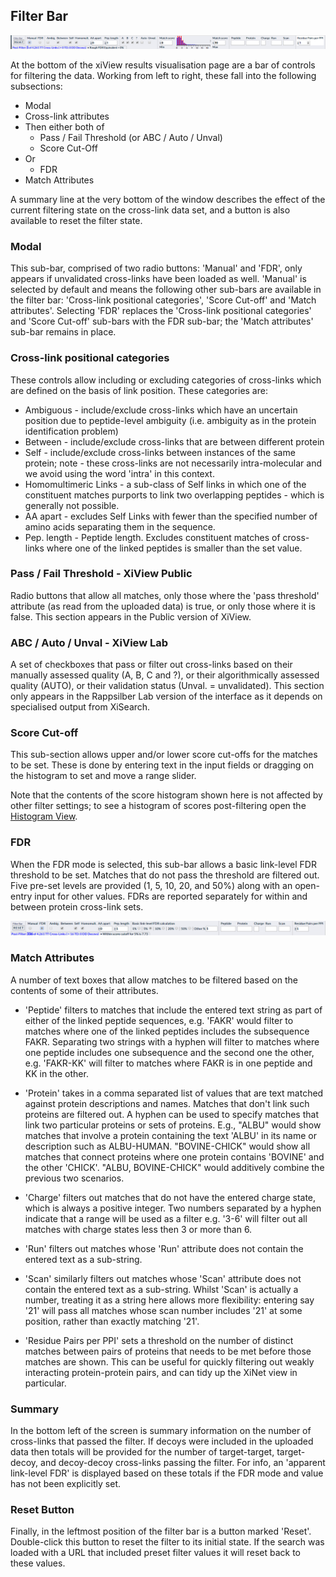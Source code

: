 ## Filter Bar ##

![Filter Bar](../../img/filterBarABC.png)

At the bottom of the xiView results visualisation page are a bar of controls for filtering the data. Working from left to right, these fall into the following subsections:

- Modal
- Cross-link attributes
- Then either both of
	- Pass / Fail Threshold (or ABC / Auto / Unval)
	- Score Cut-Off
- Or
	- FDR
- Match Attributes

A summary line at the very bottom of the window describes the effect of the current filtering state on the cross-link data set, and a button is also available to reset the filter state.

### Modal ###

This sub-bar, comprised of two radio buttons: 'Manual' and 'FDR', only appears if unvalidated cross-links have been loaded as well. 'Manual' is selected by default and means the following other sub-bars are available in the filter bar: 'Cross-link positional categories', 'Score Cut-off' and 'Match attributes'. Selecting 'FDR' replaces the 'Cross-link positional categories' and 'Score Cut-off' sub-bars with the FDR sub-bar; the 'Match attributes' sub-bar remains in place.


### Cross-link positional categories ###

These controls allow including or excluding categories of cross-links which are defined on the basis of link position. These categories are:
- Ambiguous - include/exclude cross-links which have an uncertain position due to peptide-level ambiguity (i.e. ambiguity as in the protein identification problem)
- Between - include/exclude cross-links that are between different protein
- Self - include/exclude cross-links between instances of the same protein; note - these cross-links are not necessarily intra-molecular and we avoid using the word 'intra' in this context.
- Homomultimeric Links - a sub-class of Self links in which one of the constituent matches purports to link two overlapping peptides - which is generally not possible.
- AA apart - excludes Self Links with fewer than the specified number of amino acids separating them in the sequence.
- Pep. length - Peptide length. Excludes constituent matches of cross-links where one of the linked peptides is smaller than the set value.

### Pass / Fail Threshold - XiView Public ###

Radio buttons that allow all matches, only those where the 'pass threshold' attribute (as read from the uploaded data) is true, or only those where it is false. This section appears in the Public version of XiView.

### ABC / Auto / Unval - XiView Lab ###

A set of checkboxes that pass or filter out cross-links based on their manually assessed quality (A, B, C and ?), or their algorithmically assessed quality (AUTO), or their validation status (Unval. = unvalidated). This section only appears in the Rappsilber Lab version of the interface as it depends on specialised output from XiSearch.

### Score Cut-off ###

This sub-section allows upper and/or lower score cut-offs for the matches to be set. These is done by entering text in the input fields or dragging on the histogram to set and move a range slider.

Note that the contents of the score histogram shown here is not affected by other filter settings; to see a histogram of scores post-filtering open the [Histogram View](./histogram.html "Histogram View").

### FDR ###

When the FDR mode is selected, this sub-bar allows a basic link-level FDR threshold to be set. Matches that do not pass the threshold are filtered out. Five pre-set levels are provided (1, 5, 10, 20, and 50%) along with an open-entry input for other values. FDRs are reported separately for within and between protein cross-link sets.

![Filter Bar FDR](../../img/filterBarFdr.png)

### Match Attributes ###

A number of text boxes that allow matches to be filtered based on the contents of some of their attributes.

- 'Peptide' filters to matches that include the entered text string as part of either of the linked peptide sequences, e.g. 'FAKR' would filter to matches where one of the linked peptides includes the subsequence FAKR. Separating two strings with a hyphen will filter to matches where one peptide includes one subsequence and the second one the other, e.g. 'FAKR-KK' will filter to matches where FAKR is in one peptide and KK in the other. 

- 'Protein' takes in a comma separated list of values that are text matched against protein descriptions and names. Matches that don't link such proteins are filtered out. A hyphen can be used to specify matches that link two particular proteins or sets of proteins. E.g., "ALBU" would show matches that involve a protein containing the text 'ALBU' in its name or description such as ALBU-HUMAN. "BOVINE-CHICK" would show all matches that connect proteins where one protein contains 'BOVINE' and the other 'CHICK'. "ALBU, BOVINE-CHICK" would additively combine the previous two scenarios.

- 'Charge' filters out matches that do not have the entered charge state, which is always a positive integer. Two numbers separated by a hyphen indicate that a range will be used as a filter e.g. '3-6' will filter out all matches with charge states less then 3 or more than 6.

- 'Run' filters out matches whose 'Run' attribute does not contain the entered text as a sub-string.

- 'Scan' similarly filters out matches whose 'Scan' attribute does not contain the entered text as a sub-string. Whilst 'Scan' is actually a number, treating it as a string here allows more flexibility: entering say '21' will pass all matches whose scan number includes '21' at some position, rather than exactly matching '21'.

- 'Residue Pairs per PPI' sets a threshold on the number of distinct matches between pairs of proteins that needs to be met before those matches are shown. This can be useful for quickly filtering out weakly interacting protein-protein pairs, and can tidy up the XiNet view in particular.

### Summary ###

In the bottom left of the screen is summary information on the number of cross-links that passed the filter. If decoys were included in the uploaded data then totals will be provided for the number of target-target, target-decoy, and decoy-decoy cross-links passing the filter. For info, an 'apparent link-level FDR' is displayed based on these totals if the FDR mode and value has not been explicitly set.

### Reset Button ###

Finally, in the leftmost position of the filter bar is a button marked 'Reset'. Double-click this button to reset the filter to its initial state. If the search was loaded with a URL that included preset filter values it will reset back to these values.